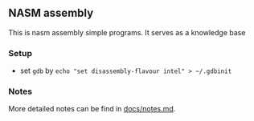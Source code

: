 ## NASM assembly
This is nasm assembly simple programs.
It serves as a knowledge base

### Setup
 - set `gdb` by `echo "set disassembly-flavour intel" > ~/.gdbinit`

### Notes
More detailed notes can be find in [docs/notes.md](./docs/notes.md).
